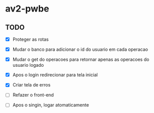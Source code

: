 # av2-pwbe

## TODO

- [x] Proteger as rotas
- [x] Mudar o banco para adicionar o id do usuario em cada operacao
- [x] Mudar o get do operacoes para retornar apenas as operacoes do usuario logado
- [x] Apos o login redirecionar para tela inicial
- [x] Criar tela de erros
- [ ] Refazer o front-end

- [ ] Apos o singin, logar atomaticamente

